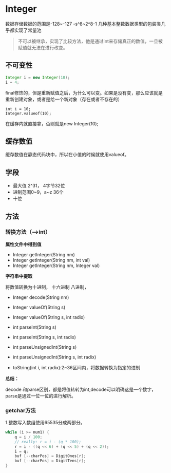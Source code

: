 # Integer

数据存储数据的范围是-128~-127  -s^8~2^8-1 几种基本整数数据类型的包装类几乎都实现了常量池

> 不可以被继承，实现了比较方法，他是通过int来存储真正的数值，一旦被赋值就无法在进行改变。


## 不可变性

```java
Integer i = new Integer(10);
i = 4;
```
final修饰的，但是重新赋值之后，为什么可以变。如果是没有变，那么应该就是重新创建对象，或者是给一个新对象（存在或者不存在的）

```
int i = 10;
Integer.valueof(10);
```

在缓存内就直接拿，否则就是new Integer(10);

## 缓存数值

缓存数值在静态代码块中，所以在小值的时候就使用valueof。

## 字段

- 最大值 2^31， 4字节32位
- 进制范围0~9，a~z 36个
- 十位

## 方法


### 转换方法（——>int）


**属性文件中得到值**
- Integer getInteger(String nm)
- Integer getInteger(String nm, int val)
- Integer getInteger(String nm, Integer val)

**字符串中提取**


将数值转换为十进制， 十六进制  八进制，

- Integer decode(String nm)
- Integer valueOf(String s)
- Integer valueOf(String s, int radix)


- int parseInt(String s)
- int parseInt(String s, int radix)

- int parseUnsignedInt(String s)
- int parseUnsignedInt(String s, int radix)

- toString(int i, int radix):2~36区间内，将数据转换为指定的进制

**总结：**

decode 和parse区别，都是将值转转为int,decode可以明确这是一个数字，parse是通过一位一位的进行解析。


### getchar方法

1.整数写入数组使用65535分成两部分。

```java
while (i >= num1) {
    q = i / 100;
    // really: r = i - (q * 100);
    r = i - ((q << 6) + (q << 5) + (q << 2));
    i = q;
    buf [--charPos] = DigitOnes[r];
    buf [--charPos] = DigitTens[r];
}
```

